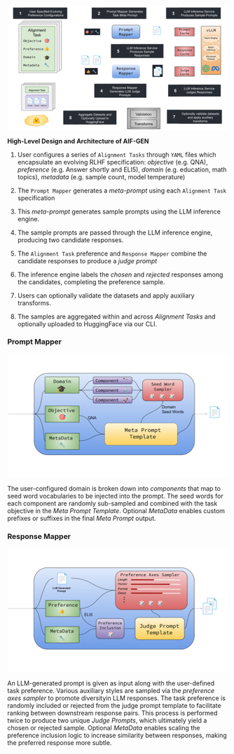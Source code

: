 ![image](./img/architecture-gray.svg)

**High-Level Design and Architecture of AIF-GEN**

1. User configures a series of `Alignment Tasks` through `YAML` files which encapsulate an evolving RLHF specification: *objective* (e.g. QNA), *preference* (e.g. Answer shortly and ELI5), *domain* (e.g. education, math topics), *metadata* (e.g. sample count, model temperature)

1. The `Prompt Mapper` generates a *meta-prompt* using each `Alignment Task` specification

1. This *meta-prompt* generates sample prompts using the LLM inference engine.

1. The sample prompts are passed through the LLM inference engine, producing two candidate responses.

1. The `Alignment Task` preference and `Response Mapper` combine the candidate responses to produce a *judge prompt*

1. The inference engine labels the *chosen* and *rejected* responses among the candidates, completing the preference sample.

1. Users can optionally validate the datasets and apply auxiliary transforms.

1. The samples are aggregated within and across *Alignment Tasks* and optionally uploaded to HuggingFace via our CLI.

### Prompt Mapper

![image](./img/prompt_mapper.svg)

The user-configured domain is broken down into *components* that map to seed word vocabularies to be injected into the prompt. The seed words for each component are randomly sub-sampled and combined with the task objective in the *Meta Prompt Template*. Optional *MetaData* enables custom prefixes or suffixes in the final *Meta Prompt* output.

### Response Mapper

![image](./img/response_mapper.svg)

An LLM-generated prompt is given as input along with the user-defined task preference. Various auxiliary styles are sampled via the *preference axes sampler* to promote diversityin LLM responses. The task preference is randomly included or rejected from the judge prompt template to facilitate ranking between downstream response pairs. This process is performed twice to produce two unique *Judge Prompts*, which ultimately yield a chosen or rejected sample. Optional *MetaData* enables scaling the preference inclusion logic to increase similarity between responses, making the preferred response more subtle.
